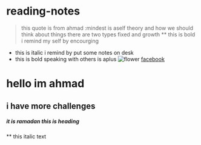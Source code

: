 # reading-notes
> this quote is from ahmad :mindest is aself theory and how we should think about things there are two types fixed and growth 
** this is bold i remind my self by encourging 
* this is italic i remind by put some notes on desk
* this is bold speaking with others is aplus
![flower](https://images.pexels.com/photos/658687/pexels-photo-658687.jpeg?cs=srgb&dl=pexels-cindy-gustafson-658687.jpg&fm=jpg)
[facebook]()
# hello im ahmad 
## i have more challenges 
##### it is ramadan this is heading
** this italic text
